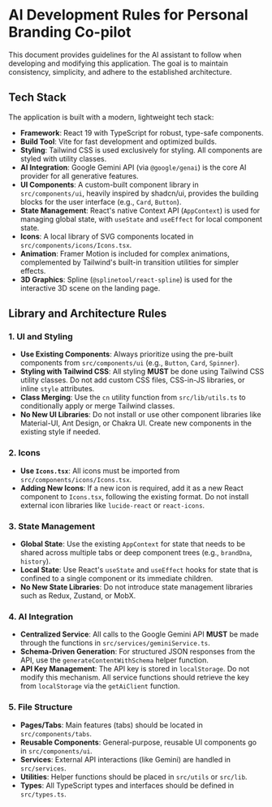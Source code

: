 # AI Development Rules for Personal Branding Co-pilot

This document provides guidelines for the AI assistant to follow when developing and modifying this application. The goal is to maintain consistency, simplicity, and adhere to the established architecture.

## Tech Stack

The application is built with a modern, lightweight tech stack:

-   **Framework**: React 19 with TypeScript for robust, type-safe components.
-   **Build Tool**: Vite for fast development and optimized builds.
-   **Styling**: Tailwind CSS is used exclusively for styling. All components are styled with utility classes.
-   **AI Integration**: Google Gemini API (via `@google/genai`) is the core AI provider for all generative features.
-   **UI Components**: A custom-built component library in `src/components/ui`, heavily inspired by shadcn/ui, provides the building blocks for the user interface (e.g., `Card`, `Button`).
-   **State Management**: React's native Context API (`AppContext`) is used for managing global state, with `useState` and `useEffect` for local component state.
-   **Icons**: A local library of SVG components located in `src/components/icons/Icons.tsx`.
-   **Animation**: Framer Motion is included for complex animations, complemented by Tailwind's built-in transition utilities for simpler effects.
-   **3D Graphics**: Spline (`@splinetool/react-spline`) is used for the interactive 3D scene on the landing page.

## Library and Architecture Rules

### 1. UI and Styling

-   **Use Existing Components**: Always prioritize using the pre-built components from `src/components/ui` (e.g., `Button`, `Card`, `Spinner`).
-   **Styling with Tailwind CSS**: All styling **MUST** be done using Tailwind CSS utility classes. Do not add custom CSS files, CSS-in-JS libraries, or inline `style` attributes.
-   **Class Merging**: Use the `cn` utility function from `src/lib/utils.ts` to conditionally apply or merge Tailwind classes.
-   **No New UI Libraries**: Do not install or use other component libraries like Material-UI, Ant Design, or Chakra UI. Create new components in the existing style if needed.

### 2. Icons

-   **Use `Icons.tsx`**: All icons must be imported from `src/components/icons/Icons.tsx`.
-   **Adding New Icons**: If a new icon is required, add it as a new React component to `Icons.tsx`, following the existing format. Do not install external icon libraries like `lucide-react` or `react-icons`.

### 3. State Management

-   **Global State**: Use the existing `AppContext` for state that needs to be shared across multiple tabs or deep component trees (e.g., `brandDna`, `history`).
-   **Local State**: Use React's `useState` and `useEffect` hooks for state that is confined to a single component or its immediate children.
-   **No New State Libraries**: Do not introduce state management libraries such as Redux, Zustand, or MobX.

### 4. AI Integration

-   **Centralized Service**: All calls to the Google Gemini API **MUST** be made through the functions in `src/services/geminiService.ts`.
-   **Schema-Driven Generation**: For structured JSON responses from the API, use the `generateContentWithSchema` helper function.
-   **API Key Management**: The API key is stored in `localStorage`. Do not modify this mechanism. All service functions should retrieve the key from `localStorage` via the `getAiClient` function.

### 5. File Structure

-   **Pages/Tabs**: Main features (tabs) should be located in `src/components/tabs`.
-   **Reusable Components**: General-purpose, reusable UI components go in `src/components/ui`.
-   **Services**: External API interactions (like Gemini) are handled in `src/services`.
-   **Utilities**: Helper functions should be placed in `src/utils` or `src/lib`.
-   **Types**: All TypeScript types and interfaces should be defined in `src/types.ts`.
